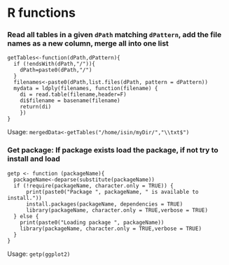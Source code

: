 # R functions


### Read all tables in a given `dPath` matching `dPattern`, add the file names as a new column, merge all into one list
```
getTables<-function(dPath,dPattern){
  if (!endsWith(dPath,"/")){
    dPath=paste0(dPath,"/")
  }
  filenames<-paste0(dPath,list.files(dPath, pattern = dPattern))
  mydata = ldply(filenames, function(filename) {
    di = read.table(filename,header=F)
    di$filename = basename(filename)
    return(di)
    })
}
```

Usage:
`mergedData<-getTables("/home/isin/myDir/","\\txt$")`


### Get package: If package exists load the package, if not try to install and load

```
getp <- function (packageName){
  packageName<-deparse(substitute(packageName))
  if (!require(packageName, character.only = TRUE)) {
      print(paste0("Package ", packageName, " is available to install."))
      install.packages(packageName, dependencies = TRUE)
      library(packageName, character.only = TRUE,verbose = TRUE)
  } else {
    print(paste0("Loading package ", packageName))
    library(packageName, character.only = TRUE,verbose = TRUE)
  }
}
```



Usage:
```getp(ggplot2)```

